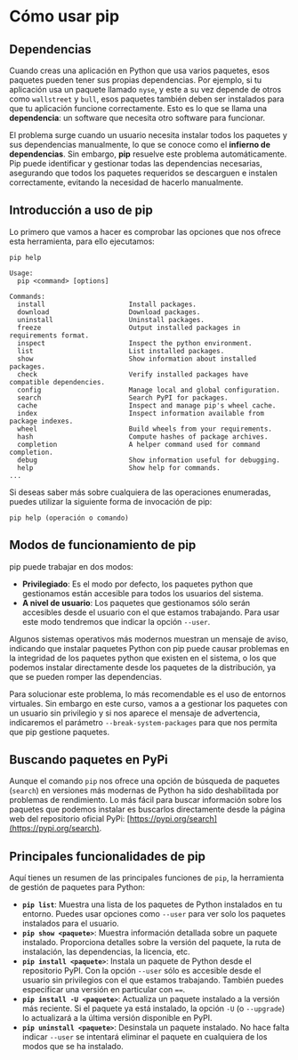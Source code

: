 # Cómo usar pip

## Dependencias

Cuando creas una aplicación en Python que usa varios paquetes, esos paquetes pueden tener sus propias dependencias. Por ejemplo, si tu aplicación usa un paquete llamado `nyse`, y este a su vez depende de otros como `wallstreet` y `bull`, esos paquetes también deben ser instalados para que tu aplicación funcione correctamente. Esto es lo que se llama una **dependencia**: un software que necesita otro software para funcionar.

El problema surge cuando un usuario necesita instalar todos los paquetes y sus dependencias manualmente, lo que se conoce como el **infierno de dependencias**. Sin embargo, **pip** resuelve este problema automáticamente. Pip puede identificar y gestionar todas las dependencias necesarias, asegurando que todos los paquetes requeridos se descarguen e instalen correctamente, evitando la necesidad de hacerlo manualmente.

## Introducción a uso de pip

Lo primero que vamos a hacer es comprobar las opciones que nos ofrece esta herramienta, para ello ejecutamos:

```
pip help

Usage:   
  pip <command> [options]

Commands:
  install                     Install packages.
  download                    Download packages.
  uninstall                   Uninstall packages.
  freeze                      Output installed packages in requirements format.
  inspect                     Inspect the python environment.
  list                        List installed packages.
  show                        Show information about installed packages.
  check                       Verify installed packages have compatible dependencies.
  config                      Manage local and global configuration.
  search                      Search PyPI for packages.
  cache                       Inspect and manage pip's wheel cache.
  index                       Inspect information available from package indexes.
  wheel                       Build wheels from your requirements.
  hash                        Compute hashes of package archives.
  completion                  A helper command used for command completion.
  debug                       Show information useful for debugging.
  help                        Show help for commands.
...
```
Si deseas saber más sobre cualquiera de las operaciones enumeradas, puedes utilizar la siguiente forma de invocación de pip:

```
pip help (operación o comando)
```

## Modos de funcionamiento de pip

pip puede trabajar en dos modos:

* **Privilegiado**: Es el modo por defecto, los paquetes python que gestionamos están accesible para todos los usuarios del sistema. 
* **A nivel de usuario**: Los paquetes que gestionamos sólo serán accesibles desde el usuario con el que estamos trabajando. Para usar este modo tendremos que indicar la opción `--user`.

Algunos sistemas operativos más modernos muestran un mensaje de aviso, indicando que instalar paquetes Python con pip puede causar problemas en la integridad de los paquetes python que existen en el sistema, o los que podemos instalar directamente desde los paquetes de la distribución, ya que se pueden romper las dependencias.

Para solucionar este problema, lo más recomendable es el uso de entornos virtuales. Sin embargo en este curso, vamos a a gestionar los paquetes con un usuario sin privilegio y si nos aparece el mensaje de advertencia, indicaremos el parámetro `--break-system-packages` para que nos permita que pip gestione paquetes.

## Buscando paquetes en PyPi

Aunque el comando `pip` nos ofrece una opción de búsqueda de paquetes (`search`) en versiones más modernas de Python ha sido deshabilitada por problemas de rendimiento. Lo más fácil para buscar información sobre los paquetes que podemos instalar es buscarlos directamente desde la página web del repositorio oficial PyPi: [https://pypi.org/search](https://pypi.org/search).

## Principales funcionalidades de pip

Aquí tienes un resumen de las principales funciones de `pip`, la herramienta de gestión de paquetes para Python:

* **`pip list`**: Muestra una lista de los paquetes de Python instalados en tu entorno. Puedes usar opciones como `--user` para ver solo los paquetes instalados para el usuario.
* **`pip show <paquete>`**: Muestra información detallada sobre un paquete instalado. Proporciona detalles sobre la versión del paquete, la ruta de instalación, las dependencias, la licencia, etc.
* **`pip install <paquete>`**: Instala un paquete de Python desde el repositorio PyPI. Con la opción `--user` sólo es accesible desde el usuario sin privilegios con el que estamos trabajando. También puedes especificar una versión en particular con `==`.
* **`pip install -U <paquete>`**: Actualiza un paquete instalado a la versión más reciente. Si el paquete ya está instalado, la opción `-U` (o `--upgrade`) lo actualizará a la última versión disponible en PyPI.
* **`pip uninstall <paquete>`**: Desinstala un paquete instalado. No hace falta indicar `--user` se intentará eliminar el paquete en cualquiera de los modos que se ha instalado.
